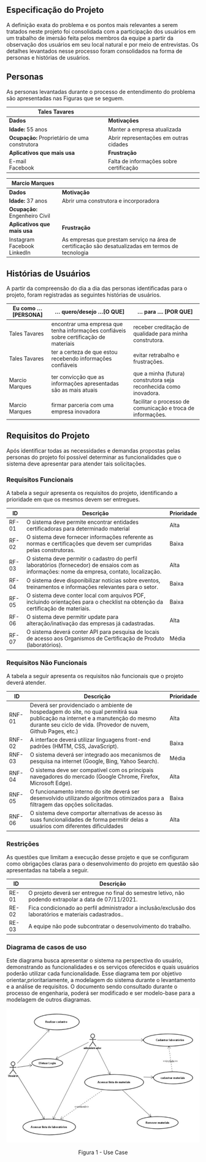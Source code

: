 ## Especificação do Projeto

A definição exata do problema e os pontos mais relevantes a serem tratados neste projeto foi consolidada com a participação dos usuários em um trabalho de imersão feita pelos membros da equipe a partir da observação dos usuários em seu local natural e por meio de entrevistas. Os detalhes levantados nesse processo foram consolidados na forma de personas e histórias de usuários.

## Personas

As personas levantadas durante o processo de entendimento do problema são apresentadas nas Figuras que se seguem.

|  **Tales Tavares**  ||
| --- | --- |
| **Dados** | **Motivações** |
| **Idade:** 55 anos | Manter a empresa atualizada |
| **Ocupação:** Proprietário de uma construtora | Abrir representações em outras cidades |
| **Aplicativos que mais usa** | **Frustração** |
| E-mail <br/> Facebook | Falta de informações sobre certificação |

| **Marcio Marques**  ||
| --- | --- |
| **Dados** | **Motivação** |
| **Idade:** 37 anos | Abrir uma construtora e incorporadora |
| **Ocupação:** Engenheiro Civil |
| **Aplicativos que mais usa** | **Frustração** |
| Instagram <br/> Facebook <br/> LinkedIn| As empresas que prestam serviço na área de certificação são desatualizadas em termos de tecnologia |

## Histórias de Usuários

A partir da compreensão do dia a dia das personas identificadas para o projeto, foram registradas as seguintes histórias de usuários.

| **Eu como … [PERSONA]** | … **quero/desejo …[O QUE]** | … **para .... [POR QUE]** |
| --- | --- | --- |
| Tales Tavares | encontrar uma empresa que tenha informações confiáveis sobre certificação de materiais | receber creditação de qualidade para minha construtora. |
| Tales Tavares | ter a certeza de que estou recebendo informações confiáveis | evitar retrabalho e frustrações. |
| Marcio Marques | ter convicção que as informações apresentadas são as mais atuais | que a minha (futura) construtora seja reconhecida como inovadora. |
| Marcio Marques | firmar parceria com uma empresa inovadora | facilitar o processo de comunicação e troca de informações. |

## Requisitos do Projeto

Após identificar todas as necessidades e demandas propostas pelas personas do projeto foi possível determinar as funcionalidades que o sistema deve apresentar para atender tais solicitações.

### Requisitos Funcionais

A tabela a seguir apresenta os requisitos do projeto, identificando a prioridade em que os mesmos devem ser entregues.

| **ID** | **Descrição** | **Prioridade** |
| --- | --- | --- |
| RF-01 | O sistema deve permite encontrar entidades certificadoras para determinado material | Alta |
| RF-02 | O sistema deve fornecer informações referente as normas e certificações que devem ser cumpridas pelas construtoras.  | Baixa |
| RF-03 | O sistema deve permitir o cadastro do perfil laboratórios (fornecedor) de ensaios com as informações: nome da empresa, contato, localização.  | Alta |
| RF-04 | O sistema deve disponibilizar notícias sobre eventos, treinamentos e informações relevantes para o setor.  | Baixa |
| RF-05 | O sistema deve conter local com arquivos PDF, incluindo orientações para o checklist na obtenção da certificação de materiais.| Baixa |
| RF-06 | O sistema deve permitir update para alteração/inativação das empresas já cadastradas.| Alta |
| RF-07 | O sistema deverá conter API para pesquisa de locais de acesso aos Organismos de Certificação de Produto (laboratórios). | Média | 

### Requisitos Não Funcionais

A tabela a seguir apresenta os requisitos não funcionais que o projeto deverá atender.

| **ID** | **Descrição** | **Prioridade** |
| --- | --- | --- |
| RNF-01 | Deverá ser providenciado o ambiente de hospedagem do site, no qual permitirá sua publicação na internet e a manutenção do mesmo durante seu ciclo de vida. (Provedor de nuvem, Github Pages, etc.) | Alta |
| RNF-02 | A interface deverá utilizar linguagens front-end padrões (HMTM, CSS, JavaScript). | Baixa |
| RNF-03 | O sistema deverá ser integrado aos mecanismos de pesquisa na internet (Google, Bing, Yahoo Search). | Média |
| RNF-04 | O sistema deve ser compatível com os principais navegadores do mercado (Google Chrome, Firefox, Microsoft Edge). | Alta |
| RNF-05 | O funcionamento interno do site deverá ser desenvolvido utilizando algoritmos otimizados para a filtragem das opções solicitadas. | Baixa |
| RNF-06 | O sistema deve comportar alternativas de acesso às suas funcionalidades de forma permitir delas a usuários com diferentes dificuldades | Alta |

### Restrições

As questões que limitam a execução desse projeto e que se configuram como obrigações claras para o desenvolvimento do projeto em questão são apresentadas na tabela a seguir.

| **ID** | **Descrição** |
| --- | --- |
| RE-01 | O projeto deverá ser entregue no final do semestre letivo, não podendo extrapolar a data de 07/11/2021. |
| RE-02 | Fica condicionado ao perfil administrador  a inclusão/exclusão dos laboratórios e materiais cadastrados..  |
| RE-03 | A equipe não pode subcontratar o desenvolvimento do trabalho. |


### Diagrama de casos de uso

Este diagrama busca apresentar o sistema na perspectiva do usuário, demonstrando as funcionalidades e os serviços oferecidos e quais usuários poderão utilizar cada funcionalidade.
Esse diagrama tem por objetivo orientar,prioritariamente, a modelagem do sistema durante o levantamento e a análise de requisitos.
O documento sendo consultado durante o processo de engenharia, poderá ser modificado e ser modelo-base para a modelagem de outros diagramas.

![Fluxo de controle](img/use_case_padrao.JPG)
<center>Figura 1 - Use Case</center>
